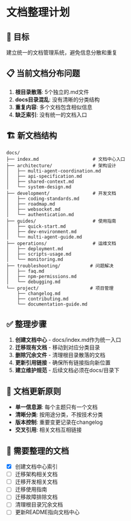 # 文档整理计划

## 🎯 目标
建立统一的文档管理系统，避免信息分散和重复

## 📋 当前文档分布问题
1. **根目录散落**: 5个独立的.md文件
2. **docs目录混乱**: 没有清晰的分类结构
3. **重复内容**: 多个文档包含相似信息
4. **缺乏索引**: 没有统一的文档入口

## 🏗️ 新文档结构
```
docs/
├── index.md                    # 文档中心入口
├── architecture/               # 架构设计
│   ├── multi-agent-coordination.md
│   ├── api-specification.md
│   ├── shared-context.md
│   └── system-design.md
├── development/                # 开发文档
│   ├── coding-standards.md
│   ├── roadmap.md
│   ├── websocket.md
│   └── authentication.md
├── guides/                     # 使用指南
│   ├── quick-start.md
│   ├── dev-environment.md
│   └── multi-agent-guide.md
├── operations/                 # 运维文档
│   ├── deployment.md
│   ├── scripts-usage.md
│   └── monitoring.md
├── troubleshooting/           # 问题解决
│   ├── faq.md
│   ├── npm-permissions.md
│   └── debugging.md
└── project/                   # 项目管理
    ├── changelog.md
    ├── contributing.md
    └── documentation-guide.md
```

## ✅ 整理步骤
1. **创建文档中心** - docs/index.md作为统一入口
2. **迁移现有文档** - 移动到对应分类目录
3. **删除冗余文件** - 清理根目录散落的文档
4. **更新引用链接** - 确保所有链接指向新位置
5. **建立维护规范** - 后续文档必须在docs/目录下

## 🔄 文档更新原则
- **单一信息源**: 每个主题只有一个文档
- **清晰分类**: 按用途分类，不按技术分类
- **版本控制**: 重要变更记录在changelog
- **交叉引用**: 相关文档互相链接

## 📝 需要整理的文档
- [x] 创建文档中心索引
- [ ] 迁移架构相关文档
- [ ] 迁移开发相关文档
- [ ] 迁移使用指南
- [ ] 迁移故障排除文档
- [ ] 清理根目录冗余文档
- [ ] 更新README指向文档中心